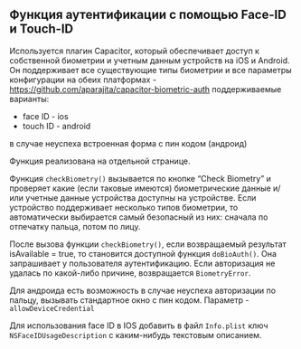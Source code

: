 ## Функция аутентификации с помощью Face-ID и Touch-ID

Используется плагин Capacitor, который обеспечивает доступ к собственной биометрии и учетным данным устройств на iOS и Android. Он поддерживает все существующие типы биометрии и все параметры конфигурации на обеих платформах - https://github.com/aparajita/capacitor-biometric-auth 
поддерживаемые варианты:
* face ID - ios
* touch ID  - android

в случае неуспеха встроенная форма с пин кодом (андроид)

Функция реализована на отдельной странице.

Функция `checkBiometry()` вызывается по кнопке “Check Biometry” и проверяет какие (если таковые имеются) биометрические данные и/или учетные данные устройства доступны на устройстве. Если устройство поддерживает несколько типов биометрии, то автоматически выбирается самый безопасный из них: сначала по отпечатку пальца, потом по лицу. 

После вызова функции `checkBiometry()`, если возвращаемый результат isAvailable = true, то становится доступной функция `doBioAuth()`. Она запрашивает у пользователя аутентификацию. Если авторизация не удалась по какой-либо причине, возвращается `BiometryError`.

Для андроида есть возможность в случае неуспеха авторизации по пальцу, вызывать стандартное окно с пин кодом. Параметр - `allowDeviceCredential`

Для использования face ID в IOS добавить в файл `Info.plist` ключ `NSFaceIDUsageDescription` с каким-нибудь текстовым описанием.

